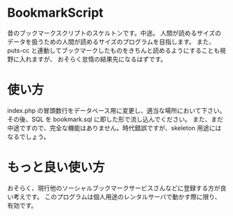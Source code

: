 # BookmarkScript
昔のブックマークスクリプトのスケルトンです。中途。
人間が読めるサイズのデータを扱うための人間が読めるサイズのプログラムを目指します。
また、puts-cc と連動してブックマークしたものをきちんと読めるようにすることも視野に入れますが、
おそらく怠惰の結果先になるはずです。

# 使い方
index.php の冒頭数行をデータベース用に変更し、適当な場所において下さい。
その後、SQL を bookmark.sql に即した形で流し込んでください。
また、まだ中途ですので、完全な機能はありません。時代錯誤ですが、skeleton 用途にはなるでしょう。

# もっと良い使い方
おそらく、現行他のソーシャルブックマークサービスさんなどに登録する方が良い考えです。
このプログラムは個人用途のレンタルサーバで動かす際に限り、有効です。
